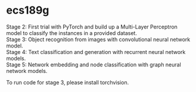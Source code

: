 # ecs189g

Stage 2: First trial with PyTorch and build up a Multi-Layer Perceptron model to classify the instances in a provided dataset.  
Stage 3: Object recognition from images with convolutional neural network model.  
Stage 4: Text classification and generation with recurrent neural network models.  
Stage 5: Network embedding and node classification with graph neural network models.  


To run code for stage 3, please install torchvision.
